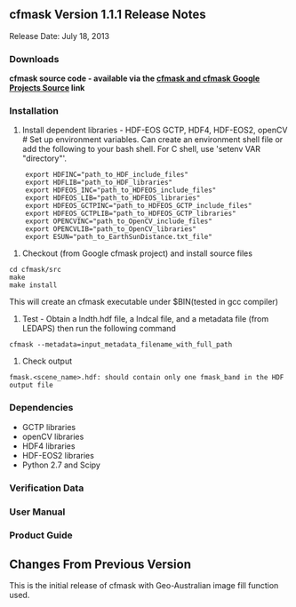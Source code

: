 ## cfmask Version 1.1.1 Release Notes ##
Release Date: July 18, 2013

### Downloads ###

**cfmask source code - available via the [cfmask and cfmask Google Projects Source](http://code.google.com/p/cfmask/source/checkout) link**

### Installation ###
  1. Install dependent libraries - HDF-EOS GCTP, HDF4, HDF-EOS2, openCV  # Set up environment variables.  Can create an environment shell file or add the following to your bash shell.  For C shell, use 'setenv VAR "directory"'.
```
    export HDFINC="path_to_HDF_include_files"
    export HDFLIB="path_to_HDF_libraries"
    export HDFEOS_INC="path_to_HDFEOS_include_files"
    export HDFEOS_LIB="path_to_HDFEOS_libraries"
    export HDFEOS_GCTPINC="path_to_HDFEOS_GCTP_include_files"
    export HDFEOS_GCTPLIB="path_to_HDFEOS_GCTP_libraries"
    export OPENCVINC="path_to_OpenCV_include_files"
    export OPENCVLIB="path_to_OpenCV_libraries"
    export ESUN="path_to_EarthSunDistance.txt_file"
```
  1. Checkout (from Google cfmask project) and install source files
```
cd cfmask/src
make
make install
```
This will create an cfmask executable under $BIN(tested in gcc  compiler)

  1. Test - Obtain a lndth.hdf file, a lndcal file, and a metadata file (from LEDAPS) then run the following command
```
cfmask --metadata=input_metadata_filename_with_full_path
```
  1. Check output
```
fmask.<scene_name>.hdf: should contain only one fmask_band in the HDF output file
```

### Dependencies ###
  * GCTP libraries
  * openCV libraries
  * HDF4 libraries
  * HDF-EOS2 libraries
  * Python 2.7 and Scipy

### Verification Data ###

### User Manual ###

### Product Guide ###

## Changes From Previous Version ##
This is the initial release of cfmask with Geo-Australian image fill function used.